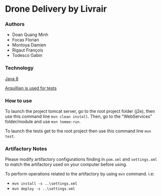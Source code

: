 # Drone Delivery by Livrair

### Authors
* Doan Quang Minh
* Focas Florian
* Montoya Damien
* Rigaut François
* Todesco Gabin

### Technology
[Java 8](https://www.java.com/fr/download/)

[Arquillian is used for tests](http://arquillian.org/)

### How to use
To launch the project tomcat server, go to the root project folder (j2e), then use this command line `mvn clean install`. Then, go to the "WebServices" folder/module and use `mvn tomee:run`.

To launch the tests get to the root project then use this command line `mvn test`.

### Artifactory Notes
Please modify artifactory configurations finding in `pom.xml` and `settings.xml` to match the artifactory used on your computer before using.

To perform operations related to the artifactory by using `mvn` command. i.e:
 - `mvn install -s ..\settings.xml` 
 - `mvn deploy -s ..\settings.xml`
